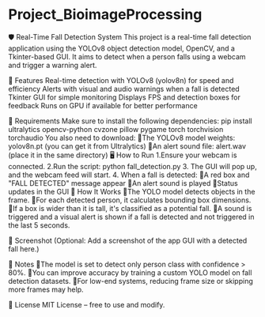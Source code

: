 # Project_BioimageProcessing
 🛡️ Real-Time Fall Detection System
This project is a real-time fall detection application using the YOLOv8 object detection model, OpenCV, and a Tkinter-based GUI. It aims to detect when a person falls using a webcam and trigger a warning alert.

🚀 Features
Real-time detection with YOLOv8 (yolov8n) for speed and efficiency
Alerts with visual and audio warnings when a fall is detected
Tkinter GUI for simple monitoring
Displays FPS and detection boxes for feedback
Runs on GPU if available for better performance

🧰 Requirements
Make sure to install the following dependencies:
pip install ultralytics opencv-python cvzone pillow pygame torch torchvision torchaudio
You also need to download:
The YOLOv8 model weights: yolov8n.pt (you can get it from Ultralytics)
An alert sound file: alert.wav (place it in the same directory)
🖥️ How to Run
1.Ensure your webcam is connected.
2.Run the script:
python fall_detection.py
3. The GUI will pop up, and the webcam feed will start.
4. When a fall is detected:
A red box and "FALL DETECTED" message appear
An alert sound is played
Status updates in the GUI
🧠 How It Works
The YOLO model detects objects in the frame.
For each detected person, it calculates bounding box dimensions.
If a box is wider than it is tall, it's classified as a potential fall.
A sound is triggered and a visual alert is shown if a fall is detected and not triggered in the last 5 seconds.

📸 Screenshot
(Optional: Add a screenshot of the app GUI with a detected fall here.)

📌 Notes
The model is set to detect only person class with confidence > 80%.
You can improve accuracy by training a custom YOLO model on fall detection datasets.
For low-end systems, reducing frame size or skipping more frames may help.

📄 License
MIT License – free to use and modify.


